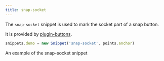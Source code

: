 ```yaml
---
title: snap-socket
---
```


The `snap-socket` snippet is used to mark the socket part of a snap button.

It is provided by [plugin-buttons](/reference/plugins/buttons/).

```js
snippets.demo = new Snippet('snap-socket', points.anchor)
```

<Example part="snippets_snapsocket">
An example of the snap-socket snippet
</Example>
